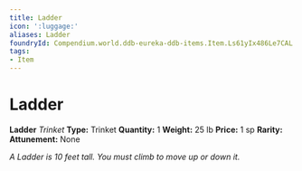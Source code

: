 ```yaml
---
title: Ladder
icon: ':luggage:'
aliases: Ladder
foundryId: Compendium.world.ddb-eureka-ddb-items.Item.Ls61yIx486Le7CAL
tags:
- Item
---
```


# Ladder

**Ladder**
_Trinket_
**Type:** Trinket
**Quantity:** 1
**Weight:** 25 lb
**Price:** 1 sp
**Rarity:** 
**Attunement:** None

*A Ladder is 10 feet tall. You must climb to move up or down it.*